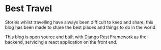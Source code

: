 # Best Travel

Stories whilst travelling have always been difficult to keep and share, this blog has been made to share the best places and things to do in the world.

This blog is open source and built with Django Rest Framework as the backend, servicing a react application on the front end.
